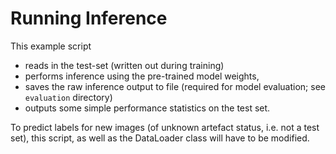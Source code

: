 # Running Inference

This example script 

* reads in the test-set (written out during training)
* performs inference using the pre-trained model weights,
* saves the raw inference output to file (required for model evaluation; see `evaluation` directory)
* outputs some simple performance statistics on the test set.

To predict labels for new images (of unknown artefact status, i.e. not a test set), this script, as well as the DataLoader class will have to be modified.
